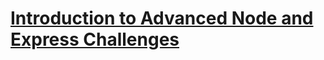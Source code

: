 # [Introduction to Advanced Node and Express Challenges](https://www.freecodecamp.org/learn/quality-assurance/advanced-node-and-express/)

